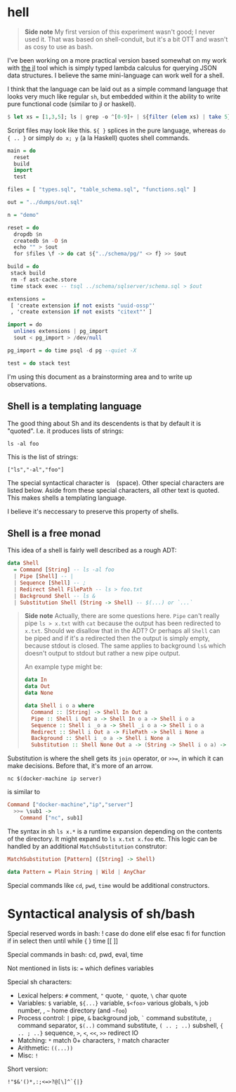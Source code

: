 # hell

> **Side note** My first version of this experiment wasn't good; I
never used it. That was based on shell-conduit, but it's a bit OTT and
wasn't as cosy to use as bash.

I've been working on a more practical version based somewhat on my
work with [the jl](https://github.com/chrisdone/jl) tool which is
simply typed lambda calculus for querying JSON data structures. I
believe the same mini-language can work well for a shell.

I think that the language can be laid out as a simple command
language that looks very much like regular `sh`, but embedded within
it the ability to write pure functional code (similar to jl or
haskell).

``` haskell
$ let xs = [1,3,5]; ls | grep -o ^[0-9]+ | ${filter (elem xs) | take 5} > nums.txt
```

Script files may look like this. `${ }` splices in the pure language,
whereas `do { .. }` or simply `do x; y` (a la Haskell) quotes shell
commands.

``` haskell
main = do
  reset
  build
  import
  test

files = [ "types.sql", "table_schema.sql", "functions.sql" ]

out = "../dumps/out.sql"

n = "demo"

reset = do
  dropdb $n
  createdb $n -O $n
  echo "" > $out
  for $files \f -> do cat ${"../schema/pg/" <> f} >> $out

build = do
 stack build
 rm -f ast-cache.store
 time stack exec -- tsql ../schema/sqlserver/schema.sql > $out

extensions =
 [ 'create extension if not exists "uuid-ossp"'
 , 'create extension if not exists "citext"' ]

import = do
  unlines extensions | pg_import
  $out < pg_import > /dev/null

pg_import = do time psql -d pg --quiet -X

test = do stack test
```

I'm using this document as a brainstorming area and to write up
observations.

## Shell is a templating language

The good thing about Sh and its descendents is that by default it is
"quoted". I.e. it produces lists of strings:

    ls -al foo

This is the list of strings:

    ["ls","-al","foo"]

The special syntactical character is ` ` (space). Other special
characters are listed below. Aside from
these special characters, all other text is quoted. This makes shells
a templating language.

I believe it's neccessary to preserve this property of shells.

## Shell is a free monad

This idea of a shell is fairly well described as a rough ADT:

``` haskell
data Shell
  = Command [String] -- ls -al foo
  | Pipe [Shell] -- |
  | Sequence [Shell] -- ;
  | Redirect Shell FilePath -- ls > foo.txt
  | Background Shell -- ls &
  | Substitution Shell (String -> Shell) -- $(...) or `...`
```

> **Side note** Actually, there are some questions here. `Pipe` can't really pipe
`ls > x.txt` with `cat` because the output has been redirected to
`x.txt`. Should we disallow that in the ADT? Or perhaps all `Shell`
can be piped and if it's a redirected then the output is simply empty,
because stdout is closed. The same applies to background `ls&` which
doesn't output to stdout but rather a new pipe output.
>
> An example type might be:
>
> ``` haskell
> data In
> data Out
> data None
>
> data Shell i o a where
>   Command :: [String] -> Shell In Out a
>   Pipe :: Shell i Out a -> Shell In o a -> Shell i o a
>   Sequence :: Shell i _o a -> Shell _i o a -> Shell i o a
>   Redirect :: Shell i Out a -> FilePath -> Shell i None a
>   Background :: Shell i _o a -> Shell i None a
>   Substitution :: Shell None Out a -> (String -> Shell i o a) -> Shell i o a
> ```
>

Substitution is where the shell gets its `join` operator, or `>>=`, in
which it can make decisions. Before that, it's more of an arrow.

``` shell
nc $(docker-machine ip server)
```

is similar to

``` haskell
Command ["docker-machine","ip","server"]
  >>= \sub1 ->
    Command ["nc", sub1]
```

The syntax in sh `ls x.*` is a runtime expansion depending on the
contents of the directory. It might expand to `ls x.txt x.foo`
etc. This logic can be handled by an additional `MatchSubstitution`
construtor:

``` haskell
MatchSubstitution [Pattern] ([String] -> Shell)

data Pattern = Plain String | Wild | AnyChar
```

Special commands like `cd`, `pwd`, `time` would be additional
constructors.

# Syntactical analysis of sh/bash

Special reserved words in bash: ! case  do done elif else esac fi for function if in select then until while { } time [[ ]]

Special commands in bash: cd, pwd, eval, time

Not mentioned in lists is: `=` which defines variables

Special sh characters:

* Lexical helpers: `#` comment,  `"` quote, `'` quote, <code>\\</code> char quote
* Variables: `$` variable, `${...}` variable, `$<foo>` various
  globals, `%` job number, , `~` home directory (and `~foo`)
* Process control: `|` pipe, `&` background job,  <code>\`</code> command substitute, `;` command separator, `$(..)` command substitute, `( .. ; ..)` subshell, `{ .. ; ..}` sequence, `>`, `<`, `<<`, `>>` redirect IO
* Matching: `*` match 0+ characters, `?` match character
* Arithmetic: `((...))`
* Misc: `!`

Short version:

    !"$&'()*,:;<=>?@[\]^`{|}
